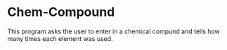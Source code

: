 # Chem-Compound
This program asks the user to enter in a chemical compund and tells how many times each element was used.
